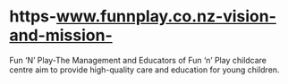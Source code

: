 # https-www.funnplay.co.nz-vision-and-mission-
Fun ‘N’ Play-The Management and Educators of Fun ‘n’ Play childcare centre aim to provide high-quality care and education for young children.
